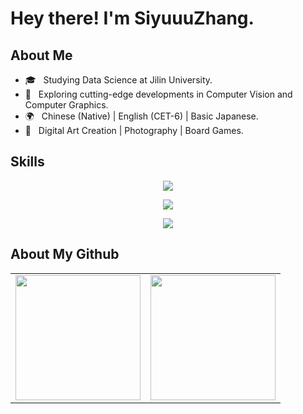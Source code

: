 # Hey there! I'm SiyuuuZhang.

## About Me

- 🎓 &nbsp; Studying Data Science at Jilin University.
- 🤔 &nbsp; Exploring cutting-edge developments in Computer Vision and Computer Graphics.
- 🌍 &nbsp; Chinese (Native) | English (CET-6) | Basic Japanese.
- 🎨 &nbsp; Digital Art Creation | Photography | Board Games.

## Skills

<p align="center">
  <a href="https://skillicons.dev">
    <img src="https://skillicons.dev/icons?i=py,cpp,cs,java,r,pytorch,tensorflow,matlab"/>
  </a>
</p>

<p align="center">
  <a href="https://skillicons.dev">
    <img src="https://skillicons.dev/icons?i=git,mysql,html,css,js,latex"/>
  </a>
</p>

<p align="center">
  <a href="https://skillicons.dev">
    <img src="https://skillicons.dev/icons?i=ps,pr,ae,au"/>
  </a>
</p>

## About My Github

<div align="center">
  <table style="width:100%;">
    <tr>
      <td align="center">
        <img height='200' src="https://github-readme-stats.vercel.app/api?username=SiyuuuZhang&show_icons=true" />
      </td>
      <td align="center">
        <img height='200' src="https://github-readme-stats.vercel.app/api/top-langs/?username=SiyuuuZhang&layout=compact" />
      </td>
    </tr>
  </table>
</div>
